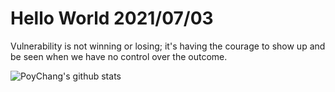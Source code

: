 # Hello World 2021/07/03

Vulnerability is not winning or losing; it's having the courage to show up and be seen when we have no control over the outcome.

![PoyChang's github stats](https://github-readme-stats.vercel.app/api?username=poychang&show_icons=true&theme=dracula)
